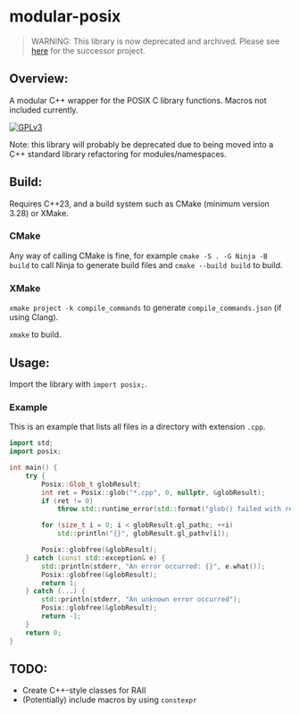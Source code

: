 # modular-posix

> WARNING: This library is now deprecated and archived. Please see [here](https://github.com/mikomikotaishi/stdlib) for the successor project.

## Overview:
A modular C++ wrapper for the POSIX C library functions. Macros not included currently.

[![GPLv3](https://img.shields.io/badge/license-GPLv3-green)](#)

Note: this library will probably be deprecated due to being moved into a C++ standard library refactoring for modules/namespaces.

## Build:
Requires C++23, and a build system such as CMake (minimum version 3.28) or XMake. 

### CMake
Any way of calling CMake is fine, for example `cmake -S . -G Ninja -B build` to call Ninja to generate build files and `cmake --build build` to build.

### XMake
`xmake project -k compile_commands` to generate `compile_commands.json` (if using Clang).

`xmake` to build.

## Usage:
Import the library with `import posix;`.

### Example
This is an example that lists all files in a directory with extension `.cpp`.
```cpp
import std;
import posix;

int main() {
    try {
        Posix::Glob_t globResult;
        int ret = Posix::glob("*.cpp", 0, nullptr, &globResult);
        if (ret != 0)
            throw std::runtime_error(std::format("glob() failed with return value {}", ret));

        for (size_t i = 0; i < globResult.gl_pathc; ++i)
            std::println("{}", globResult.gl_pathv[i]);

        Posix::globfree(&globResult);
    } catch (const std::exception& e) {
        std::println(stderr, "An error occurred: {}", e.what());
        Posix::globfree(&globResult);
        return 1;
    } catch (...) {
        std::println(stderr, "An unknown error occurred");
        Posix::globfree(&globResult);
        return -1;
    }
    return 0;
}
```

## TODO:
* Create C++-style classes for RAII
* (Potentially) include macros by using `constexpr`
